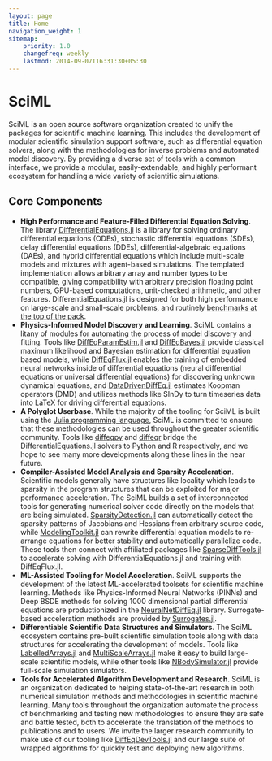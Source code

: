 ```yaml
---
layout: page
title: Home
navigation_weight: 1
sitemap:
    priority: 1.0
    changefreq: weekly
    lastmod: 2014-09-07T16:31:30+05:30
---
```

# SciML

SciML is an open source software organization created to unify the packages for
scientific machine learning. This includes the development of modular scientific
simulation support software, such as differential equation solvers, along with the
methodologies for inverse problems and automated model discovery. By providing
a diverse set of tools with a common interface, we provide a modular,
easily-extendable, and highly performant ecosystem for handling a wide variety
of scientific simulations.

## Core Components

- **High Performance and Feature-Filled Differential Equation Solving**. The
  library [DifferentialEquations.jl](https://docs.sciml.ai/dev/) is a library
  for solving ordinary differential equations (ODEs), stochastic differential
  equations (SDEs), delay differential equations (DDEs), differential-algebraic
  equations (DAEs), and hybrid differential equations which include multi-scale
  models and mixtures with agent-based simulations. The templated implementation
  allows arbitrary array and number types to be compatible, giving compatibility
  with arbitrary precision floating point numbers, GPU-based computations,
  unit-checked arithmetic, and other features. DifferentialEquations.jl is designed
  for both high performance on large-scale and small-scale problems, and routinely
  [benchmarks at the top of the pack](https://github.com/SciML/DiffEqBenchmarks.jl).
- **Physics-Informed Model Discovery and Learning**. SciML contains a litany of modules
  for automating the process of model discovery and fitting. Tools like
  [DiffEqParamEstim.jl](https://docs.sciml.ai/latest/analysis/parameter_estimation/)
  and [DiffEqBayes.jl](https://docs.sciml.ai/latest/analysis/parameter_estimation/#Bayesian-Methods-1)
  provide classical maximum likelihood and Bayesian estimation for differential
  equation based models, while [DiffEqFlux.jl](https://github.com/SciML/DiffEqFlux.jl)
  enables the training of embedded neural networks inside of differential
  equations (neural differential equations or universal differential equations)
  for discovering unknown dynamical equations, and
  [DataDrivenDiffEq.jl](https://github.com/SciML/DataDrivenDiffEq.jl) estimates
  Koopman operators (DMD) and utilizes methods like SInDy to turn timeseries
  data into LaTeX for driving differential equations.
- **A Polyglot Userbase**. While the majority of the tooling for SciML
  is built using the [Julia programming language](https://julialang.org/),
  SciML is committed to ensure that these methodologies can be used throughout
  the greater scientific community. Tools like [diffeqpy](https://github.com/SciML/diffeqpy)
  and [diffeqr](https://cran.r-project.org/web/packages/diffeqr/index.html) bridge
  the DifferentialEquations.jl solvers to Python and R respectively, and we hope
  to see many more developments along these lines in the near future.
- **Compiler-Assisted Model Analysis and Sparsity Acceleration**. Scientific
  models generally have structures like locality which leads to sparsity in the
  program structures that can be exploited for major performance acceleration.
  The SciML builds a set of interconnected tools for generating numerical solver
  code directly on the models that are being simulated.
  [SparsityDetection.jl](https://github.com/SciML/SparsityDetection.jl) can automatically
  detect the sparsity patterns of Jacobians and Hessians from arbitrary source
  code, while [ModelingToolkit.jl](https://github.com/SciML/ModelingToolkit.jl)
  can rewrite differential equation models to re-arrange equations for better
  stability and automatically parallelize code. These tools then connect with
  affiliated packages like [SparseDiffTools.jl](https://github.com/JuliaDiff/SparseDiffTools.jl)
  to accelerate solving with DifferentialEquations.jl and training with DiffEqFlux.jl.
- **ML-Assisted Tooling for Model Acceleration**. SciML supports the development
  of the latest ML-accelerated toolsets for scientific machine learning. Methods
  like Physics-Informed Neural Networks (PINNs) and Deep BSDE methods for solving
  1000 dimensional partial differential equations are productionized in the
  [NeuralNetDiffEq.jl](https://github.com/SciML/NeuralNetDiffEq.jl) library.
  Surrogate-based acceleration methods are provided by
  [Surrogates.jl](https://github.com/SciML/Surrogates.jl).
- **Differentiable Scientific Data Structures and Simulators**. The SciML ecosystem
  contains pre-built scientific simulation tools along with data structures
  for accelerating the development of models. Tools like
  [LabelledArrays.jl](https://github.com/SciML/LabelledArrays.jl) and
  [MultiScaleArrays.jl](https://github.com/SciML/MultiScaleArrays.jl) make it easy
  to build large-scale scientific models, while other tools like
  [NBodySimulator.jl](https://github.com/SciML/NBodySimulator.jl) provide full-scale
  simulation simulators.
- **Tools for Accelerated Algorithm Development and Research**. SciML is an
  organization dedicated to helping state-of-the-art research in both
  numerical simulation methods and methodologies in scientific machine learning.
  Many tools throughout the organization automate the process of benchmarking
  and testing new methodologies to ensure they are safe and battle tested, both
  to accelerate the translation of the methods to publications and to users.
  We invite the larger research community to make use of our tooling like
  [DiffEqDevTools.jl](https://github.com/SciML/DiffEqDevTools.jl) and our large
  suite of wrapped algorithms for quickly test and deploying new algorithms.
